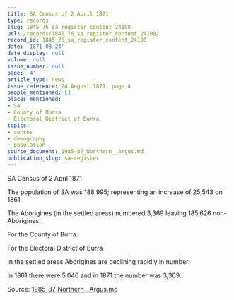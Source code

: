 ```yaml
---
title: SA Census of 2 April 1871
type: records
slug: 1845_76_sa_register_content_24108
url: /records/1845_76_sa_register_content_24108/
record_id: 1845_76_sa_register_content_24108
date: '1871-08-24'
date_display: null
volume: null
issue_number: null
page: '4'
article_type: news
issue_reference: 24 August 1871, page 4
people_mentioned: []
places_mentioned:
- SA
- County of Burra
- Electoral District of Burra
topics:
- census
- demography
- population
source_document: 1985-87_Northern__Argus.md
publication_slug: sa-register
---
```


SA Census of 2 April 1871

The population of SA was 188,995; representing an increase of 25,543 on 1861.

The Aborigines (in the settled areas) numbered 3,369 leaving 185,626 non-Aborigines.

For the County of Burra:

For the Electoral District of Burra

In the settled areas Aborigines are declining rapidly in number:

In 1861 there were 5,046 and in 1871 the number was 3,369.

Source: [1985-87_Northern__Argus.md](/downloads/markdown/1985-87_Northern__Argus.md)
